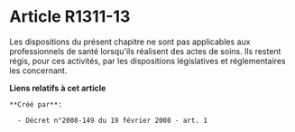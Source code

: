 # Article R1311-13

Les dispositions du présent chapitre ne sont pas applicables aux professionnels de santé lorsqu'ils réalisent des actes de
soins. Ils restent régis, pour ces activités, par les dispositions législatives et réglementaires les concernant.

**Liens relatifs à cet article**

	**Créé par**:

	  - Décret n°2008-149 du 19 février 2008 - art. 1
